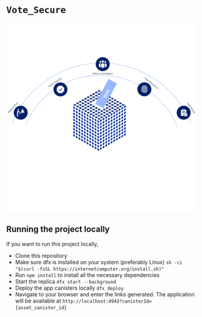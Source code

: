 # `Vote_Secure`

![Votesecure voting process](/src/Vote_Secure_frontend/public/assets/votingsteps.png)

## Running the project locally

If you want to run this project locally,

  - Clone this repository
  - Make sure dfx is installed on your system (preferably Linux)
    ```sh -ci "$(curl -fsSL https://internetcomputer.org/install.sh)"```
  - Run `npm install` to install all the necessary dependencies
  - Start the replica
    ```dfx start --background```
  - Deploy the app canisters locally
    ```dfx deploy```
  - Navigate to your browser and enter the links generated. The application will be available at `http://localhost:4943?canisterId={asset_canister_id}`
